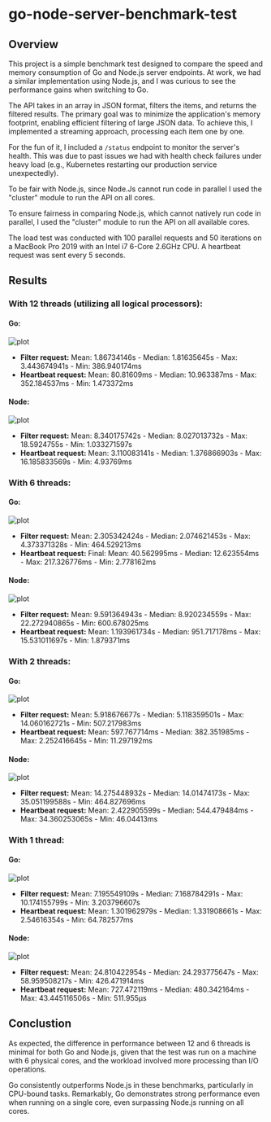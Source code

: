 # go-node-server-benchmark-test

## Overview

This project is a simple benchmark test designed to compare the speed and memory consumption of Go and Node.js server endpoints. At work, we had a similar implementation using Node.js, and I was curious to see the performance gains when switching to Go.

The API takes in an array in JSON format, filters the items, and returns the filtered results. The primary goal was to minimize the application's memory footprint, enabling efficient filtering of large JSON data. To achieve this, I implemented a streaming approach, processing each item one by one.

For the fun of it, I included a `/status` endpoint to monitor the server's health. This was due to past issues we had with health check failures under heavy load (e.g., Kubernetes restarting our production service unexpectedly).

To be fair with Node.js, since Node.Js cannot run code in parallel I used the "cluster" module to run the API on all cores.

To ensure fairness in comparing Node.js, which cannot natively run code in parallel, I used the "cluster" module to run the API on all available cores.

The load test was conducted with 100 parallel requests and 50 iterations on a MacBook Pro 2019 with an Intel i7 6-Core 2.6GHz CPU. A heartbeat request was sent every 5 seconds.

## Results

### With 12 threads (utilizing all logical processors):

#### Go:

![plot](./assets/go-12.png)

- **Filter request:** Mean: 1.86734146s - Median: 1.81635645s - Max: 3.443674941s - Min: 386.940174ms
- **Heartbeat request:** Mean: 80.81609ms - Median: 10.963387ms - Max: 352.184537ms - Min: 1.473372ms

#### Node:

![plot](./assets/node-12.png)

- **Filter request:** Mean: 8.340175742s - Median: 8.027013732s - Max: 18.5924755s - Min: 1.033271597s
- **Heartbeat request:** Mean: 3.110083141s - Median: 1.376866903s - Max: 16.185833569s - Min: 4.93769ms

### With 6 threads:

#### Go:

![plot](./assets/go-6.png)

- **Filter request:** Mean: 2.305342424s - Median: 2.074621453s - Max: 4.373371328s - Min: 464.529213ms
- **Heartbeat request:** Final: Mean: 40.562995ms - Median: 12.623554ms - Max: 217.326776ms - Min: 2.778162ms

#### Node:

![plot](./assets/node-6.png)

- **Filter request:** Mean: 9.591364943s - Median: 8.920234559s - Max: 22.272940865s - Min: 600.678025ms
- **Heartbeat request:** Mean: 1.193961734s - Median: 951.717178ms - Max: 15.531011697s - Min: 1.879371ms

### With 2 threads:

#### Go:

![plot](./assets/go-2.png)

- **Filter request:** Mean: 5.918676677s - Median: 5.118359501s - Max: 14.060162721s - Min: 507.217983ms
- **Heartbeat request:** Mean: 597.767714ms - Median: 382.351985ms - Max: 2.252416645s - Min: 11.297192ms

#### Node:

![plot](./assets/node-2.png)

- **Filter request:** Mean: 14.275448932s - Median: 14.01474173s - Max: 35.051199588s - Min: 464.827696ms
- **Heartbeat request:** Mean: 2.422905599s - Median: 544.479484ms - Max: 34.360253065s - Min: 46.04413ms

### With 1 thread:

#### Go:

![plot](./assets/go-1.png)

- **Filter request:** Mean: 7.195549109s - Median: 7.168784291s - Max: 10.174155799s - Min: 3.203796607s
- **Heartbeat request:** Mean: 1.301962979s - Median: 1.331908661s - Max: 2.54616354s - Min: 64.782577ms

#### Node:

![plot](./assets/node-1.png)

- **Filter request:** Mean: 24.810422954s - Median: 24.293775647s - Max: 58.959508217s - Min: 426.471914ms
- **Heartbeat request:** Mean: 727.472119ms - Median: 480.342164ms - Max: 43.445116506s - Min: 511.955µs

## Conclustion

As expected, the difference in performance between 12 and 6 threads is minimal for both Go and Node.js, given that the test was run on a machine with 6 physical cores, and the workload involved more processing than I/O operations.

Go consistently outperforms Node.js in these benchmarks, particularly in CPU-bound tasks. Remarkably, Go demonstrates strong performance even when running on a single core, even surpassing Node.js running on all cores.
